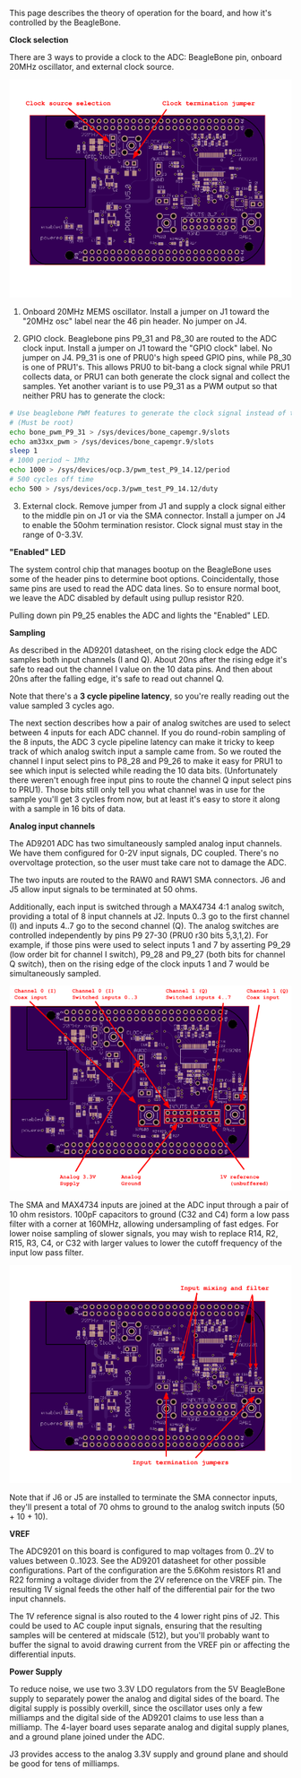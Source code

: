 This page describes the theory of operation for the board, and how it's controlled by the BeagleBone.

**Clock selection**

There are 3 ways to provide a clock to the ADC: BeagleBone pin, onboard 20MHz oscillator, and external clock source.

![Clock selection](clock_selection.png?raw=true "Clock selection")

1. Onboard 20MHz MEMS oscillator.  Install a jumper on J1 toward the "20MHz osc" label near the 46 pin header.  No jumper on J4.

2. GPIO clock.  Beaglebone pins P9_31 and P8_30 are routed to the ADC clock input.  Install a jumper on J1 toward the "GPIO clock" label.  No jumper on J4.  P9_31 is one of PRU0's high speed GPIO pins, while P8_30 is one of PRU1's.  This allows PRU0 to bit-bang a clock signal while PRU1 collects data, or PRU1 can both generate the clock signal and collect the samples.  Yet another variant is to use P9_31 as a PWM output so that neither PRU has to generate the clock:

```bash
# Use beaglebone PWM features to generate the clock signal instead of the default PRU-based approach
# (Must be root)
echo bone_pwm_P9_31 > /sys/devices/bone_capemgr.9/slots
echo am33xx_pwm > /sys/devices/bone_capemgr.9/slots
sleep 1
# 1000 period ~ 1Mhz
echo 1000 > /sys/devices/ocp.3/pwm_test_P9_14.12/period
# 500 cycles off time
echo 500 > /sys/devices/ocp.3/pwm_test_P9_14.12/duty
```

3. External clock.  Remove jumper from J1 and supply a clock signal either to the middle pin on J1 or via the SMA connector.  Install a jumper on J4 to enable the 50ohm termination resistor.  Clock signal must stay in the range of 0-3.3V.


**"Enabled" LED**

The system control chip that manages bootup on the BeagleBone uses some of the header pins to determine boot options.  Coincidentally, those same pins are used to read the ADC data lines.  So to ensure normal boot, we leave the ADC disabled by default using pullup resistor R20.

Pulling down pin P9_25 enables the ADC and lights the "Enabled" LED.

**Sampling**

As described in the AD9201 datasheet, on the rising clock edge the ADC samples both input channels (I and Q).  About 20ns after the rising edge it's safe to read out the channel I value on the 10 data pins.  And then about 20ns after the falling edge, it's safe to read out channel Q.  

Note that there's a **3 cycle pipeline latency**, so you're really reading out the value sampled 3 cycles ago.

The next section describes how a pair of analog switches are used to select between 4 inputs for each ADC channel.  If you do round-robin sampling of the 8 inputs, the ADC 3 cycle pipeline latency can make it tricky to keep track of which analog switch input a sample came from.  So we routed the channel I input select pins to P8_28 and P9_26 to make it easy for PRU1 to see which input is selected while reading the 10 data bits.  (Unfortunately there weren't enough free input pins to route the channel Q input select pins to PRU1).  Those bits still only tell you what channel was in use for the sample you'll get 3 cycles from now, but at least it's easy to store it along with a sample in 16 bits of data.

**Analog input channels**

The AD9201 ADC has two simultaneously sampled analog input channels.  We have them configured for 0-2V input signals, DC coupled.  There's no overvoltage protection, so the user must take care not to damage the ADC.

The two inputs are routed to the RAW0 and RAW1 SMA connectors.  J6 and J5 allow input signals to be terminated at 50 ohms. 

Additionally, each input is switched through a MAX4734 4:1 analog switch, providing a total of 8 input channels at J2.  Inputs 0..3 go to the first channel (I) and inputs 4..7 go to the second channel (Q).  The analog switches are controlled independently by pins P9 27-30 (PRU0 r30 bits 5,3,1,2).  For example, if those pins were used to select inputs 1 and 7 by asserting P9_29 (low order bit for channel I switch), P9_28 and P9_27 (both bits for channel Q switch), then on the rising edge of the clock inputs 1 and 7 would be simultaneously sampled. 

![Analog Inputs](analog_inputs.png?raw=true "Analog Inputs")

The SMA and MAX4734 inputs are joined at the ADC input through a pair of 10 ohm resistors.  100pF capacitors to ground (C32 and C4) form a low pass filter with a corner at 160MHz, allowing undersampling of fast edges.  For lower noise sampling of slower signals, you may wish to replace R14, R2, R15, R3, C4, or C32 with larger values to lower the cutoff frequency of the input low pass filter.

![Input termination and filtering](input_termination_filtering.png?raw=true "Input termination and filtering")

Note that if J6 or J5 are installed to terminate the SMA connector inputs, they'll present a total of 70 ohms to ground to the analog switch inputs (50 + 10 + 10).

**VREF**

The ADC9201 on this board is configured to map voltages from 0..2V to values between 0..1023.  See the AD9201 datasheet for other possible configurations.  Part of the configuration are the 5.6Kohm resistors R1 and R22 forming a voltage divider from the 2V reference on the VREF pin.  The resulting 1V signal feeds the other half of the differential pair for the two input channels.  

The 1V reference signal is also routed to the 4 lower right pins of J2.  This could be used to AC couple input signals, ensuring that the resulting samples will be centered at midscale (512), but you'll probably want to buffer the signal to avoid drawing current from the VREF pin or affecting the differential inputs.

**Power Supply**

To reduce noise, we use two 3.3V LDO regulators from the 5V BeagleBone supply to separately power the analog and digital sides of the board.  The digital supply is possibly overkill, since the oscillator uses only a few milliamps and the digital side of the AD9201 claims to use less than a milliamp.  The 4-layer board uses separate analog and digital supply planes, and a ground plane joined under the ADC.

J3 provides access to the analog 3.3V supply and ground plane and should be good for tens of milliamps.
